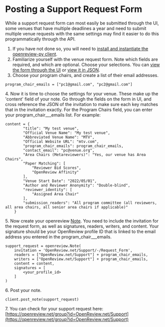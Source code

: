 # Posting a Support Request Form

While a support request form can most easily be submitted through the UI, some venues that have multiple deadlines a year and need to submit multiple venue requests with the same settings may find it easier to do this programmatically through the API.&#x20;

1. If you have not done so, you will need to [install and instantiate the openreview-py client](../installing-and-instantiating-the-python-client.md).&#x20;
2. Familiarize yourself with the venue request form. Note which fields are required, and which are optional. Choose your selections. You can [view the form through the UI](https://openreview.net/group?id=OpenReview.net/Support) or [view it in JSON](https://api.openreview.net/invitations?id=OpenReview.net/Support/-/Request\_Form). &#x20;
3. Choose your program chairs, and create a list of their email addresses.&#x20;

```
program_chair_emails = ["pc1@gmail.com", "pc2@gmail.com"]
```

4\. Now it is time to choose the settings for your venue. These make up the 'content' field of your note. Go through the fields on the form in UI, and cross reference the JSON of the invitation to make sure each key matches that in the invitation exactly. For the Program Chairs field, you can enter your program\_chair_\__emails list. For example:&#x20;

```
content = {
        "title": "My test venue",
        "Official Venue Name": "My test venue", 
        "Abbreviated Venue Name": "MTV", 
        "Official Website URL": "mtv.com", 
        "program_chair_emails": program_chair_emails, 
        "contact_email": "pc@venue.org", 
        "Area Chairs (Metareviewers)": "Yes, our venue has Area Chairs",
        "Paper Matching": [
            "Reviewer Bid Scores", 
            "OpenReview Affinity"
        ],
        "Venue Start Date": "2022/05/01",
        "Author and Reviewer Anonymity": "Double-blind",
        "reviewer_identity": [
            "Assigned Area Chair"
        ],
        "submission_readers": "All program committee (all reviewers, all area chairs, all senior area chairs if applicable)"
    }
```

5\. Now create your openreview [Note](https://openreview-py.readthedocs.io/en/latest/api.html?highlight=get%20note#openreview.Note). You need to include the invitation for the request form, as well as signatures, readers, writers, and content. Your signature should be your OpenReview profile ID that is linked to the email address you entered in the program\_chair_\__emails.

```
support_request = openreview.Note(
    invitation = 'OpenReview.net/Support/-/Request_Form', 
    readers = ["OpenReview.net/Support"] + program_chair_emails,
    writers = ["OpenReview.net/Support"] + program_chair_emails,
    content = content,
    signatures = [
        <your_profile_id>
    ]
)
```

6\. Post your note.

```
client.post_note(support_request)
```

7\. You can check for your support request here: [https://openreview.net/group?id=OpenReview.net/Support](https://openreview.net/group?id=OpenReview.net/Support)
